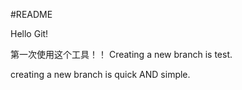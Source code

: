 #README

Hello Git!

第一次使用这个工具！！
Creating a new branch is test.

creating a new branch is quick AND simple.
